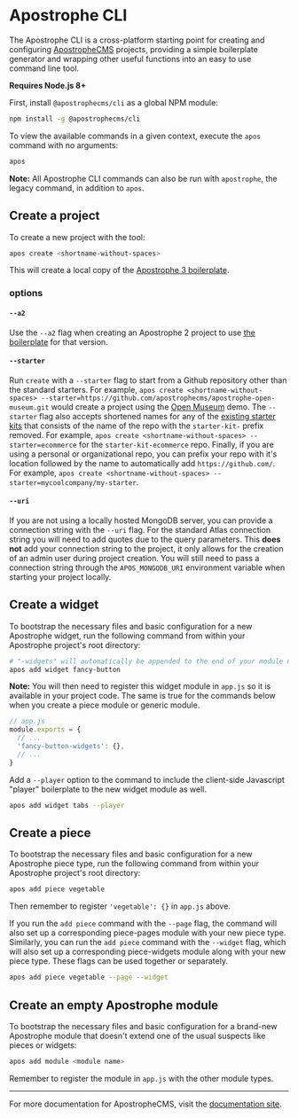 # Apostrophe CLI

The Apostrophe CLI is a cross-platform starting point for creating and configuring [ApostropheCMS](https://github.com/apostrophecms/apostrophe) projects, providing a simple boilerplate generator and wrapping other useful functions into an easy to use command line tool.

**Requires Node.js 8+**

First, install `@apostrophecms/cli` as a global NPM module:

```bash
npm install -g @apostrophecms/cli
```

To view the available commands in a given context, execute the `apos` command with no arguments:

```bash
apos
```

**Note:** All Apostrophe CLI commands can also be run with `apostrophe`, the legacy command, in addition to `apos`.

## Create a project

To create a new project with the tool:
```bash
apos create <shortname-without-spaces>
```

This will create a local copy of the [Apostrophe 3 boilerplate](https://github.com/apostrophecms/a3-boilerplate).

### options

#### `--a2`

Use the `--a2` flag when creating an Apostrophe 2 project to use [the boilerplate](http://github.com/apostrophecms/apostrophe-boilerplate) for that version.

#### `--starter`

Run `create` with a `--starter` flag to start from a Github repository other than the standard starters. For example, `apos create <shortname-without-spaces> --starter=https://github.com/apostrophecms/apostrophe-open-museum.git` would create a project using the [Open Museum](https://github.com/apostrophecms/apostrophe-open-museum) demo. The `--starter` flag also accepts shortened names for any of the [existing starter kits](https://github.com/orgs/apostrophecms/repositories?q=starter-kit&type=all) that consists of the name of the repo with the `starter-kit-` prefix removed. For example, `apos create <shortname-without-spaces> --starter=ecommerce` for the `starter-kit-ecommerce` repo. Finally, if you are using a personal or organizational repo, you can prefix your repo with it's location followed by the name to automatically add `https://github.com/`. For example, `apos create <shortname-without-spaces> --starter=mycoolcompany/my-starter`.

#### `--uri`
If you are not using a locally hosted MongoDB server, you can provide a connection string with the `--uri` flag. For the standard Atlas connection string you will need to add quotes due to the query parameters. This **does not** add your connection string to the project, it only allows for the creation of an admin user during project creation. You will still need to pass a connection string through the `APOS_MONGODB_URI` environment variable when starting your project locally.


## Create a widget
To bootstrap the necessary files and basic configuration for a new Apostrophe widget, run the following command from within your Apostrophe project's root directory:
```bash
# "-widgets" will automatically be appended to the end of your module name
apos add widget fancy-button
```

**Note:** You will then need to register this widget module in `app.js` so it is available in your project code. The same is true for the commands below when you create a piece module or generic module.

```javascript
// app.js
module.exports = {
  // ...
  'fancy-button-widgets': {},
  // ...
}
```

Add a `--player` option to the command to include the client-side Javascript "player" boilerplate to the new widget module as well.

```bash
apos add widget tabs --player
```

## Create a piece
To bootstrap the necessary files and basic configuration for a new Apostrophe piece type, run the following command from within your Apostrophe project's root directory:

```bash
apos add piece vegetable
```

Then remember to register `'vegetable': {}` in `app.js` above.

If you run the `add piece` command with the `--page` flag, the command will also set up a corresponding piece-pages module with your new piece type. Similarly, you can run the `add piece` command with the `--widget` flag, which will also set up a corresponding piece-widgets module along with your new piece type. These flags can be used together or separately.

```bash
apos add piece vegetable --page --widget
```

## Create an empty Apostrophe module
To bootstrap the necessary files and basic configuration for a brand-new Apostrophe module that doesn't extend one of the usual suspects like pieces or widgets:
```bash
apos add module <module name>
```

Remember to register the module in `app.js` with the other module types.

---------------

For more documentation for ApostropheCMS, visit the [documentation site](https://docs.apostrophecms.org).
